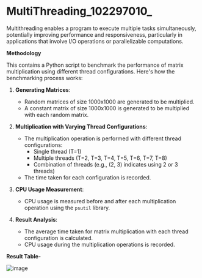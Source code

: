 # MultiThreading_102297010_


Multithreading enables a program to execute multiple tasks simultaneously, potentially improving performance and responsiveness, particularly in applications that involve I/O operations or parallelizable computations.

**Methodology**

This contains a Python script to benchmark the performance of matrix multiplication using different thread configurations. Here's how the benchmarking process works:

1. **Generating Matrices**: 
   - Random matrices of size 1000x1000 are generated to be multiplied.
   - A constant matrix of size 1000x1000 is generated to be multiplied with each random matrix.

2. **Multiplication with Varying Thread Configurations**:
   - The multiplication operation is performed with different thread configurations:
     - Single thread (T=1)
     - Multiple threads (T=2, T=3, T=4, T=5, T=6, T=7, T=8)
     - Combination of threads (e.g., (2, 3) indicates using 2 or 3 threads)
   - The time taken for each configuration is recorded.

3. **CPU Usage Measurement**:
   - CPU usage is measured before and after each multiplication operation using the `psutil` library.

4. **Result Analysis**:
   - The average time taken for matrix multiplication with each thread configuration is calculated.
   - CPU usage during the multiplication operations is recorded.
  
**Result Table-**


![image](https://github.com/akanksha2892/MultiThreading_102297010_/assets/122826707/d3681b5c-ebf2-421d-86c2-bc5730b9e3c2)



